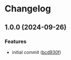 # Changelog

## 1.0.0 (2024-09-26)


### Features

* initial commit ([bcd930f](https://github.com/microserv-io/microservio-grpc-go/commit/bcd930fa4e7dd3437620c6d48eea9e0b98787e3e))

